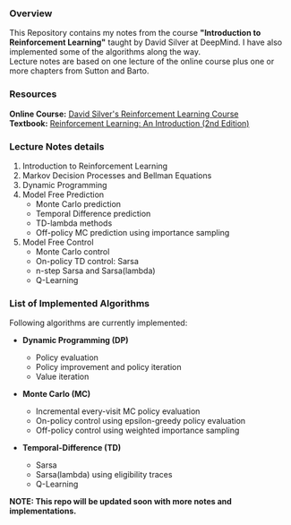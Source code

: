 ### Overview
This Repository contains my notes from the course **"Introduction to Reinforcement Learning"** taught by David Silver at DeepMind. I have also implemented some of the algorithms along the way.<br/>
Lecture notes are based on one lecture of the online course plus one or more chapters from Sutton and Barto.

### Resources
**Online Course:** [David Silver's Reinforcement Learning Course](https://www.davidsilver.uk/teaching/)<br/>
**Textbook:** [Reinforcement Learning: An Introduction (2nd Edition)](http://incompleteideas.net/book/RLbook2018.pdf)

### Lecture Notes details
1. Introduction to Reinforcement Learning
2. Markov Decision Processes and Bellman Equations
3. Dynamic Programming
4. Model Free Prediction
    - Monte Carlo prediction
    - Temporal Difference prediction
    - TD-lambda methods
    - Off-policy MC prediction using importance sampling
5. Model Free Control
    - Monte Carlo control
    - On-policy TD control: Sarsa
    - n-step Sarsa and Sarsa(lambda)
    - Q-Learning

### List of Implemented Algorithms
Following algorithms are currently implemented:

- **Dynamic Programming (DP)**
  - Policy evaluation
  - Policy improvement and policy iteration
  - Value iteration

- **Monte Carlo (MC)**
  - Incremental every-visit MC policy evaluation
  - On-policy control using epsilon-greedy policy evaluation
  - Off-policy control using weighted importance sampling

- **Temporal-Difference (TD)**
  - Sarsa
  - Sarsa(lambda) using eligibility traces
  - Q-Learning
  
**NOTE: This repo will be updated soon with more notes and implementations.**
